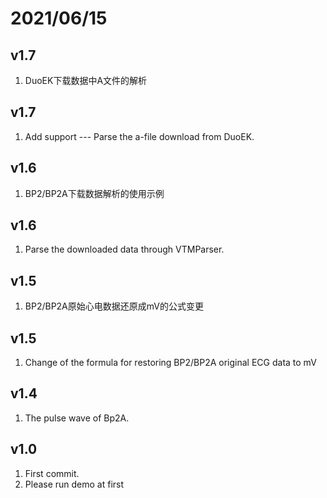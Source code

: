 # 2021/06/15

## v1.7

1. DuoEK下载数据中A文件的解析

## v1.7

1. Add support --- Parse the a-file download from DuoEK.

## v1.6

1. BP2/BP2A下载数据解析的使用示例

## v1.6

1. Parse the downloaded data through VTMParser.


## v1.5

1. BP2/BP2A原始心电数据还原成mV的公式变更

## v1.5

1. Change of the formula for restoring BP2/BP2A original ECG data to mV


## v1.4

1. The pulse wave of Bp2A.


## v1.0

1. First commit.
2. Please run demo at first
